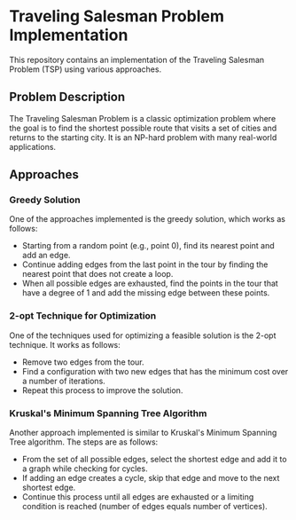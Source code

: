 # Traveling Salesman Problem Implementation

This repository contains an implementation of the Traveling Salesman Problem (TSP) using various approaches.

## Problem Description

The Traveling Salesman Problem is a classic optimization problem where the goal is to find the shortest possible route that visits a set of cities and returns to the starting city. It is an NP-hard problem with many real-world applications.

## Approaches

### Greedy Solution

One of the approaches implemented is the greedy solution, which works as follows:
- Starting from a random point (e.g., point 0), find its nearest point and add an edge.
- Continue adding edges from the last point in the tour by finding the nearest point that does not create a loop.
- When all possible edges are exhausted, find the points in the tour that have a degree of 1 and add the missing edge between these points.



### 2-opt Technique for Optimization

One of the techniques used for optimizing a feasible solution is the 2-opt technique. It works as follows:
- Remove two edges from the tour.
- Find a configuration with two new edges that has the minimum cost over a number of iterations.
- Repeat this process to improve the solution.

### Kruskal's Minimum Spanning Tree Algorithm

Another approach implemented is similar to Kruskal's Minimum Spanning Tree algorithm. The steps are as follows:
- From the set of all possible edges, select the shortest edge and add it to a graph while checking for cycles.
- If adding an edge creates a cycle, skip that edge and move to the next shortest edge.
- Continue this process until all edges are exhausted or a limiting condition is reached (number of edges equals number of vertices).